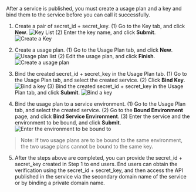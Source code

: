 After a service is published, you must create a usage plan and a key and bind them to the service before you can call it successfully.
1. Create a pair of secret_id + secret_key.
	(1) Go to the Key tab, and click **New**.
	![Key List](https://main.qcloudimg.com/raw/b276d29ab28f009de133e3a0c3e3c25b.png)
	(2) Enter the key name, and click **Submit**.
	![Create a Key](https://main.qcloudimg.com/raw/baa5c6e8619a5ab31606c8171de8b518.png)

2. Create a usage plan.
	(1) Go to the Usage Plan tab, and click **New**.
	![Usage plan list](https://main.qcloudimg.com/raw/df54039d0f5219b7c88e5f8addde3185.png)
	(2) Edit the usage plan, and click **Finish**.
![Create a usage plan](https://main.qcloudimg.com/raw/7e8d556a48d08541f43e5620ba69cd7e.png)

3. Bind the created secret_id + secret_key in the Usage Plan tab.
	(1) Go to the Usage Plan tab, and select the created service.
	(2) Click **Bind Key**.
	![Bind a key](https://main.qcloudimg.com/raw/9e3fe4beff8bfa64fb942ba5471a2afe.png)
	(3) Bind the created secret_id + secret_key in the Usage Plan tab, and click **Submit**.
	![Bind a key](https://main.qcloudimg.com/raw/9dee728d2241e95a028ab7f5d0dff736.png)
	
4. Bind the usage plan to a service environment.
	(1) Go to the Usage Plan tab, and select the created service.
	(2) Go to the **Bound Environment** page, and click **Bind Service Environment**.
	(3) Enter the service and the environment to be bound, and click **Submit**.
	![Enter the environment to be bound to](https://main.qcloudimg.com/raw/dd917c8709d5e9097b6614711c3050b8.png)
> Note: If two usage plans are to be bound to the same environment, the two usage plans cannot be bound to the same key.

5. After the steps above are completed, you can provide the secret_id + secret_key created in Step 1 to end users. End users can obtain the verification using the secret_id + secret_key, and then access the API published in the service via the secondary domain name of the service or by binding a private domain name.

